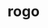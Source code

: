 ---
title: rogo
ch: [r]
meaning: to ask
pos: verb
inf: rogare
secondppstem: rog
infend: are
thirdpp: rogavi
fourthpp: rogatus
conjugation: first
derivative: interrogative
---